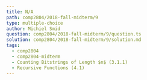 ```yaml
---
title: N/A
path: comp2804/2018-fall-midterm/9
type: multiple-choice
author: Michiel Smid
question: comp2804/2018-fall-midterm/9/question.ts
solution: comp2804/2018-fall-midterm/9/solution.md
tags:
  - comp2804
  - comp2804-midterm
  - Counting Bitstrings of Length $n$ (3.1.1)
  - Recursive Functions (4.1)
---
```

